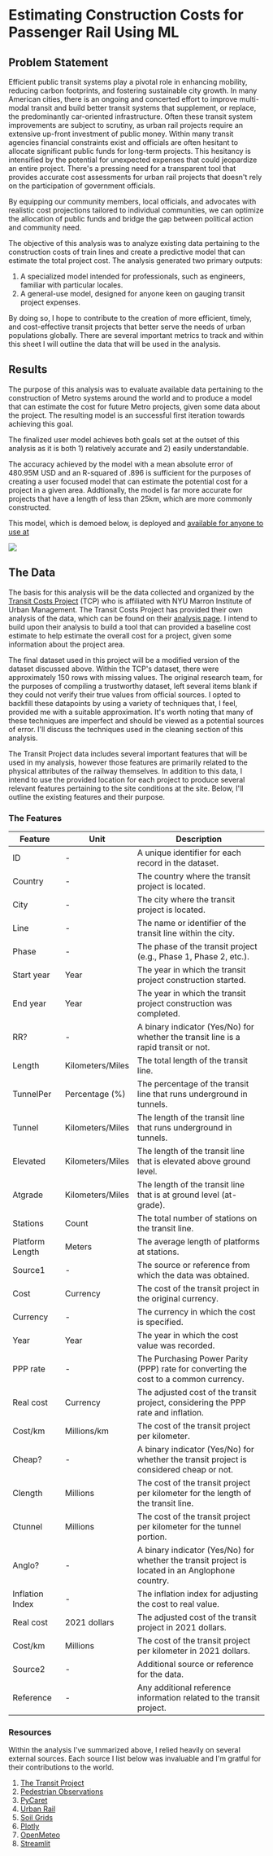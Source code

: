 # Estimating Construction Costs for Passenger Rail Using ML

## Problem Statement

Efficient public transit systems play a pivotal role in enhancing mobility, reducing carbon footprints, and fostering sustainable city growth. In many American cities, there is an ongoing and concerted effort to improve multi-modal transit and build better transit systems that supplement, or replace, the predominantly car-oriented infrastructure. Often these transit system improvements are subject to scrutiny, as urban rail projects require an extensive up-front investment of public money.
Within many transit agencies financial constraints exist and officials are often hesitant to allocate significant public funds for long-term projects. This hesitancy is intensified by the potential for unexpected expenses that could jeopardize an entire project. There's a pressing need for a transparent tool that provides accurate cost assessments for urban rail projects that doesn't rely on the participation of government officials.

By equipping our community members, local officials, and advocates with realistic cost projections tailored to individual communities, we can optimize the allocation of public funds and bridge the gap between political action and community need.

The objective of this analysis was to analyze existing data pertaining to the construction costs of train lines and create a predictive model that can estimate the total project cost. The analysis generated two primary outputs:

1. A specialized model intended for professionals, such as engineers, familiar with particular locales.
2. A general-use model, designed for anyone keen on gauging transit project expenses.

By doing so, I hope to contribute to the creation of more efficient, timely, and cost-effective transit projects that better serve the needs of urban populations globally. There are several important metrics to track and within this sheet I will outline the data that will be used in the analysis.

## Results

The purpose of this analysis was to evaluate available data pertaining to the construction of Metro systems around the world and to produce a model that can estimate the cost for future Metro projects, given some data about the project. The resulting model is an successful first iteration towards achieving this goal.

The finalized user model achieves both goals set at the outset of this analysis as it is both 1) relatively accurate and 2) easily understandable.

The accuracy achieved by the model with a mean absolute error of 480.95M USD and an R-squared of .896 is sufficient for the purposes of creating a user focused model that can estimate the potential cost for a project in a given area. Addtionally, the model is far more accurate for projects that have a length of less than 25km, which are more commonly constructed. 

This model, which is demoed below, is deployed and [available for anyone to use at](https://buildmoretrains.streamlit.app/)

![](https://media.giphy.com/media/v1.Y2lkPTc5MGI3NjExd3Z6N250OWk4NHlyZWk3MmY0eTA5bDFudzFxaGRnMThldHdkenU3cCZlcD12MV9pbnRlcm5hbF9naWZfYnlfaWQmY3Q9Zw/nWZYYOectRB9Sgf1dN/giphy.gif)



## The Data

The basis for this analysis will be the data collected and organized by the [Transit Costs Project](https://transitcosts.com/) (TCP) who is affiliated with NYU Marron Institute of Urban Management. The Transit Costs Project has provided their own analysis of the data, which can be found on their [analysis page](https://transitcosts.com/new-data/). I intend to build upon their analysis to build a tool that can provided a baseline cost estimate to help estimate the overall cost for a project, given some information about the project area.

The final dataset used in this project will be a modified version of the dataset discussed above. Within the TCP's dataset, there were approximately 150 rows with missing values. The original research team, for the purposes of compiling a trustworthy dataset, left several items blank if they could not verify their true values from official sources. I opted to backfill these datapoints by using a variety of techniques that, I feel, provided me with a suitable approximation. It's worth noting that many of these techniques are imperfect and should be viewed as a potential sources of error. I'll discuss the techniques used in the cleaning section of this analysis.

The Transit Project data includes several important features that will be used in my analysis, however those features are primarily related to the physical attributes of the railway themselves. In addition to this data, I intend to use the provided location for each project to produce several relevant features pertaining to the site conditions at the site. Below, I'll outline the existing features and their purpose.

### The Features

| Feature                     | Unit            | Description                                                                                   |
|-----------------------------|-----------------|-----------------------------------------------------------------------------------------------|
| ID                          | -               | A unique identifier for each record in the dataset.                                           |
| Country                     | -               | The country where the transit project is located.                                             |
| City                        | -               | The city where the transit project is located.                                                |
| Line                        | -               | The name or identifier of the transit line within the city.                                   |
| Phase                       | -               | The phase of the transit project (e.g., Phase 1, Phase 2, etc.).                              |
| Start year                  | Year            | The year in which the transit project construction started.                                   |
| End year                    | Year            | The year in which the transit project construction was completed.                             |
| RR?                         | -               | A binary indicator (Yes/No) for whether the transit line is a rapid transit or not.           |
| Length                      | Kilometers/Miles | The total length of the transit line.                                                         |
| TunnelPer                   | Percentage (%)   | The percentage of the transit line that runs underground in tunnels.                          |
| Tunnel                      | Kilometers/Miles | The length of the transit line that runs underground in tunnels.                              |
| Elevated                    | Kilometers/Miles | The length of the transit line that is elevated above ground level.                           |
| Atgrade                     | Kilometers/Miles | The length of the transit line that is at ground level (at-grade).                            |
| Stations                    | Count           | The total number of stations on the transit line.                                             |
| Platform Length    | Meters          | The average length of platforms at stations.                                                  |
| Source1                     | -               | The source or reference from which the data was obtained.                                    |
| Cost                        | Currency        | The cost of the transit project in the original currency.                                     |
| Currency                    | -               | The currency in which the cost is specified.                                                  |
| Year                        | Year            | The year in which the cost value was recorded.                                                |
| PPP rate                    | -               | The Purchasing Power Parity (PPP) rate for converting the cost to a common currency.         |
| Real cost                   | Currency        | The adjusted cost of the transit project, considering the PPP rate and inflation.            |
| Cost/km         | Millions/km        | The cost of the transit project per kilometer.                                               |
| Cheap?                      | -               | A binary indicator (Yes/No) for whether the transit project is considered cheap or not.      |
| Clength                     | Millions        | The cost of the transit project per kilometer for the length of the transit line.            |
| Ctunnel                     | Millions        | The cost of the transit project per kilometer for the tunnel portion.                         |
| Anglo?                      | -               | A binary indicator (Yes/No) for whether the transit project is located in an Anglophone country. |
| Inflation Index             | -               | The inflation index for adjusting the cost to real value.                                     |
| Real cost    | 2021 dollars    | The adjusted cost of the transit project in 2021 dollars.                                    |
| Cost/km      | Millions        | The cost of the transit project per kilometer in 2021 dollars.                               |
| Source2                     | -               | Additional source or reference for the data.                                                  |
| Reference                   | -               | Any additional reference information related to the transit project.                         |

### Resources

Within the analysis I've summarized above, I relied heavily on several external sources. Each source I list below was invaluable and I'm gratful for their contributions to the world.

1. [The Transit Project](https://transitcosts.com/about/)
2. [Pedestrian Observations](https://pedestrianobservations.com/)
3. [PyCaret](https://pycaret.gitbook.io/docs/)
4. [Urban Rail](https://www.urbanrail.net/)
5. [Soil Grids](https://www.isric.org/explore/soilgrids)
6. [Plotly](https://plotly.com/python/)
7. [OpenMeteo](https://open-meteo.com/)
8. [Streamlit](https://www.gradio.app/)
